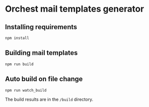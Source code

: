 Orchest mail templates generator
===========

## Installing requirements

`npm install`

## Building mail templates

`npm run build`

## Auto build on file change

`npm run watch_build`

The build results are in the `/build` directory.
